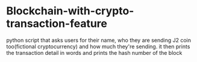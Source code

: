 # Blockchain-with-crypto-transaction-feature
python script that asks users for their name, who they are sending J2 coin too(fictional cryptocurrency) and how much they're sending. it then prints the transaction detail in words and prints the hash number of the block
